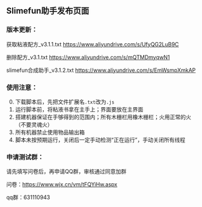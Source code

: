 ## Slimefun助手发布页面

### 版本更新：

获取粘液配方_v3.1.1.txt https://www.aliyundrive.com/s/UfyQG2LuB9C

删除配方_v3.1.txt https://www.aliyundrive.com/s/mQTMDmyqwN1

slimefun合成助手_v3.1.2.txt https://www.aliyundrive.com/s/EmWsmpXmkAP 

### 使用注意：

0. 下载脚本后，先把文件扩展名`.txt`改为`.js`
1. 运行脚本前，将粘液书拿在主手上；界面要放在主界面
2. 搭建机器保证在手够得到的范围内；所有木栅栏用橡木栅栏；火用正常的火（不要灵魂火）
3. 所有机器禁止使用物品输出箱
4. 脚本未按预期运行，关闭后一定手动检测“正在运行”，手动关闭所有线程

### 申请测试群：

请先填写问卷后，再申请QQ群，审核通过同意加群

问卷：https://www.wjx.cn/vm/tFQYiHw.aspx

qq群：631110943

